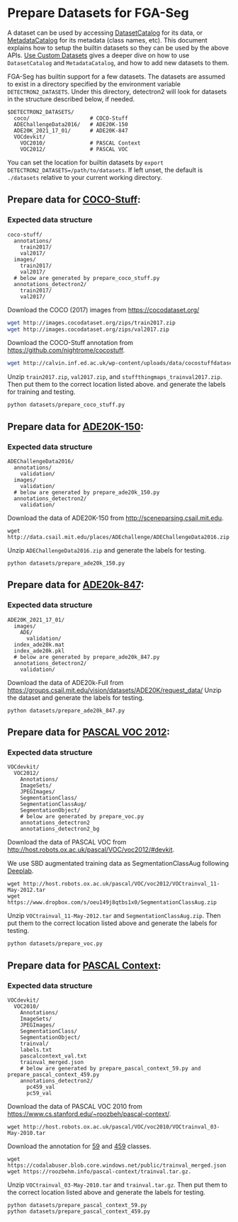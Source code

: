 # Prepare Datasets for FGA-Seg

A dataset can be used by accessing [DatasetCatalog](https://detectron2.readthedocs.io/modules/data.html#detectron2.data.DatasetCatalog)
for its data, or [MetadataCatalog](https://detectron2.readthedocs.io/modules/data.html#detectron2.data.MetadataCatalog) for its metadata (class names, etc).
This document explains how to setup the builtin datasets so they can be used by the above APIs.
[Use Custom Datasets](https://detectron2.readthedocs.io/tutorials/datasets.html) gives a deeper dive on how to use `DatasetCatalog` and `MetadataCatalog`,
and how to add new datasets to them.

FGA-Seg has builtin support for a few datasets.
The datasets are assumed to exist in a directory specified by the environment variable
`DETECTRON2_DATASETS`.
Under this directory, detectron2 will look for datasets in the structure described below, if needed.
```
$DETECTRON2_DATASETS/
  coco/                   # COCO-Stuff
  ADEChallengeData2016/   # ADE20K-150
  ADE20K_2021_17_01/      # ADE20K-847
  VOCdevkit/ 
    VOC2010/              # PASCAL Context
    VOC2012/              # PASCAL VOC
```

You can set the location for builtin datasets by `export DETECTRON2_DATASETS=/path/to/datasets`.
If left unset, the default is `./datasets` relative to your current working directory.

## Prepare data for [COCO-Stuff](https://github.com/nightrome/cocostuff):

### Expected data structure

```
coco-stuff/
  annotations/
    train2017/
    val2017/
  images/
    train2017/
    val2017/
  # below are generated by prepare_coco_stuff.py
  annotations_detectron2/
    train2017/
    val2017/ 
```
Download the COCO (2017) images from https://cocodataset.org/

```bash
wget http://images.cocodataset.org/zips/train2017.zip
wget http://images.cocodataset.org/zips/val2017.zip
```

Download the COCO-Stuff annotation from https://github.com/nightrome/cocostuff.
```bash
wget http://calvin.inf.ed.ac.uk/wp-content/uploads/data/cocostuffdataset/stuffthingmaps_trainval2017.zip
```
Unzip `train2017.zip`, `val2017.zip`, and `stuffthingmaps_trainval2017.zip`. Then put them to the correct location listed above. and generate the labels for training and testing.

```
python datasets/prepare_coco_stuff.py
```



## Prepare data for [ADE20K-150](http://sceneparsing.csail.mit.edu):

### Expected data structure 
```
ADEChallengeData2016/
  annotations/
    validation/
  images/
    validation/
  # below are generated by prepare_ade20k_150.py
  annotations_detectron2/
    validation/
```
Download the data of ADE20K-150 from http://sceneparsing.csail.mit.edu.
```
wget http://data.csail.mit.edu/places/ADEchallenge/ADEChallengeData2016.zip
```
Unzip `ADEChallengeData2016.zip` and generate the labels for testing.
```
python datasets/prepare_ade20k_150.py
```
## Prepare data for [ADE20k-847](https://groups.csail.mit.edu/vision/datasets/ADE20K/):

### Expected data structure 
```
ADE20K_2021_17_01/
  images/
    ADE/
      validation/
  index_ade20k.mat
  index_ade20k.pkl
  # below are generated by prepare_ade20k_847.py
  annotations_detectron2/
    validation/
```
Download the data of ADE20k-Full from https://groups.csail.mit.edu/vision/datasets/ADE20K/request_data/
Unzip the dataset and generate the labels for testing.
```
python datasets/prepare_ade20k_847.py
```

## Prepare data for [PASCAL VOC 2012](http://host.robots.ox.ac.uk/pascal/VOC/voc2012/#devkit):


### Expected data structure 
```
VOCdevkit/
  VOC2012/
    Annotations/
    ImageSets/
    JPEGImages/
    SegmentationClass/
    SegmentationClassAug/ 
    SegmentationObject/
    # below are generated by prepare_voc.py
    annotations_detectron2
    annotations_detectron2_bg

```
Download the data of PASCAL VOC from http://host.robots.ox.ac.uk/pascal/VOC/voc2012/#devkit.

We use SBD augmentated training data as SegmentationClassAug following [Deeplab](https://github.com/kazuto1011/deeplab-pytorch/blob/master/data/datasets/voc12/README.md).
```
wget http://host.robots.ox.ac.uk/pascal/VOC/voc2012/VOCtrainval_11-May-2012.tar
wget https://www.dropbox.com/s/oeu149j8qtbs1x0/SegmentationClassAug.zip
```
Unzip `VOCtrainval_11-May-2012.tar` and `SegmentationClassAug.zip`. Then put them to the correct location listed above and generate the labels for testing.
```
python datasets/prepare_voc.py
```


## Prepare data for [PASCAL Context](https://www.cs.stanford.edu/~roozbeh/pascal-context/):


### Expected data structure 
```
VOCdevkit/
  VOC2010/
    Annotations/
    ImageSets/
    JPEGImages/
    SegmentationClass/
    SegmentationObject/
    trainval/
    labels.txt
    pascalcontext_val.txt
    trainval_merged.json
    # below are generated by prepare_pascal_context_59.py and prepare_pascal_context_459.py
    annotations_detectron2/
      pc459_val
      pc59_val
```
Download the data of PASCAL VOC 2010 from https://www.cs.stanford.edu/~roozbeh/pascal-context/. 

```
wget http://host.robots.ox.ac.uk/pascal/VOC/voc2010/VOCtrainval_03-May-2010.tar
```
Download the annotation for [59](https://codalabuser.blob.core.windows.net/public/trainval_merged.json) and [459](https://roozbehm.info/pascal-context/trainval.tar.gz.) classes.
```
wget https://codalabuser.blob.core.windows.net/public/trainval_merged.json
wget https://roozbehm.info/pascal-context/trainval.tar.gz.
```
Unzip `VOCtrainval_03-May-2010.tar` and `trainval.tar.gz`. Then put them to the correct location listed above and generate the labels for testing.
```
python datasets/prepare_pascal_context_59.py
python datasets/prepare_pascal_context_459.py
```
